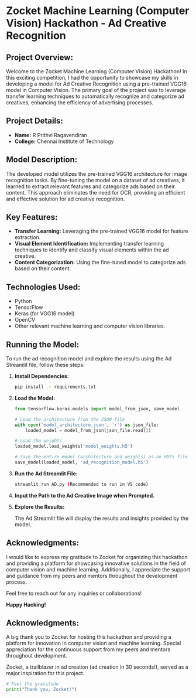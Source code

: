 # Zocket Machine Learning (Computer Vision) Hackathon - Ad Creative Recognition

## Project Overview:

Welcome to the Zocket Machine Learning (Computer Vision) Hackathon! In this exciting competition, I had the opportunity to showcase my skills in developing a model for Ad Creative Recognition using a pre-trained VGG16 model in Computer Vision. The primary goal of the project was to leverage transfer learning techniques to automatically recognize and categorize ad creatives, enhancing the efficiency of advertising processes.

## Project Details:

- **Name:** R Prithvi Ragavendiran
- **College:** Chennai Institute of Technology

## Model Description:

The developed model utilizes the pre-trained VGG16 architecture for image recognition tasks. By fine-tuning the model on a dataset of ad creatives, it learned to extract relevant features and categorize ads based on their content. This approach eliminates the need for OCR, providing an efficient and effective solution for ad creative recognition.

## Key Features:

- **Transfer Learning:** Leveraging the pre-trained VGG16 model for feature extraction.
- **Visual Element Identification:** Implementing transfer learning techniques to identify and classify visual elements within the ad creative.
- **Content Categorization:** Using the fine-tuned model to categorize ads based on their content.

## Technologies Used:

- Python
- TensorFlow
- Keras (for VGG16 model)
- OpenCV
- Other relevant machine learning and computer vision libraries.

## Running the Model:

To run the ad recognition model and explore the results using the Ad Streamlit file, follow these steps:

1. **Install Dependencies:**

    ```bash
    pip install -r requirements.txt
    ```

2. **Load the Model:**
    ```python
    from tensorflow.keras.models import model_from_json, save_model
    
    # Load the architecture from the JSON file
    with open('model_architecture.json', 'r') as json_file:
        loaded_model = model_from_json(json_file.read())

    # Load the weights
    loaded_model.load_weights('model_weights.h5')

    # Save the entire model (architecture and weights) as an HDF5 file
    save_model(loaded_model, 'ad_recognition_model.h5')
    ```

3. **Run the Ad Streamlit File:**

    ```bash
    streamlit run AD.py (Recommended to run in VS code)
    ```

4. **Input the Path to the Ad Creative Image when Prompted.**

5. **Explore the Results:**

   The Ad Streamlit file will display the results and insights provided by the model.

## Acknowledgments:

I would like to express my gratitude to Zocket for organizing this hackathon and providing a platform for showcasing innovative solutions in the field of computer vision and machine learning. Additionally, I appreciate the support and guidance from my peers and mentors throughout the development process.

Feel free to reach out for any inquiries or collaborations!

**Happy Hacking!**

## Acknowledgments:

A big thank you to Zocket for hosting this hackathon and providing a platform for innovation in computer vision and machine learning. Special appreciation for the continuous support from my peers and mentors throughout development.

Zocket, a trailblazer in ad creation (ad creation in 30 seconds!), served as a major inspiration for this project.

```python
# Feel the gratitude
print("Thank you, Zocket!")

